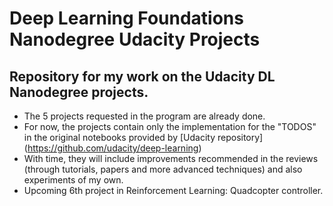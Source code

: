 # Deep Learning Foundations Nanodegree Udacity Projects
## Repository for my work on the Udacity DL Nanodegree projects.
- The 5 projects requested in the program are already done.
- For now, the projects contain only the implementation for the "TODOS" in the original notebooks provided by [Udacity repository] (https://github.com/udacity/deep-learning)
- With time, they will include improvements recommended in the reviews (through tutorials, papers and more advanced techniques) and also experiments of my own.
- Upcoming 6th project in Reinforcement Learning: Quadcopter controller.
